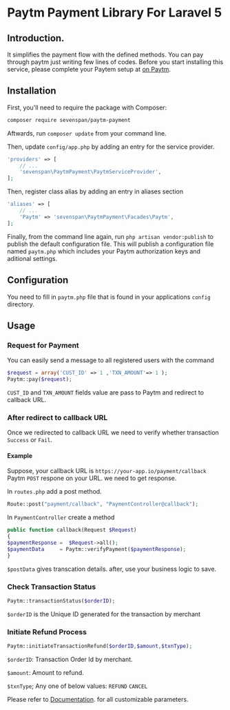 # Paytm Payment Library For Laravel 5 

## Introduction.

It simplifies the payment flow with the defined methods. You can pay through paytm just writing few lines of codes. Before you start installing this service, please complete your Paytem setup at [on Paytm](http://paywithpaytm.com).

## Installation

First, you'll need to require the package with Composer:
```sh
composer require sevenspan/paytm-payment
```
Aftwards, run `composer update` from your command line.

Then, update `config/app.php` by adding an entry for the service provider.

```php
'providers' => [
	// ...
	'sevenspan\PaytmPayment\PaytmServiceProvider',
];
```


Then, register class alias by adding an entry in aliases section

```php
'aliases' => [
	// ...
	'Paytm' => 'sevenspan\PaytmPayment\Facades\Paytm',
];
```

Finally, from the command line again, run `php artisan vendor:publish` to publish the default configuration file. 
This will publish a configuration file named `paytm.php` which includes your Paytm authorization keys and aditional settings.

## Configuration

You need to fill in `paytm.php` file that is found in your applications `config` directory.
## Usage

### Request for Payment

You can easily send a message to all registered users with the command
```php
$request = array('CUST_ID' => 1 ,'TXN_AMOUNT'=> 1 );
Paytm::pay($request);
```   
`CUST_ID` and `TXN_AMOUNT` fields value are pass to Paytm and redirect to callback URL.

### After redirect to callback URL 
Once we redirected to callback URL we need to verify whether transaction `Success` or `Fail`.
#### Example 
Suppose, your callback URL is `https://your-app.io/payment/callback` 
Paytm `POST` respone on your URL.
we need to get response.

In `routes.php` add a post method.
```php
Route::post("payment/callback", "PaymentController@callback");
```

In `PaymentController` create a method 

```php
public function callback(Request $Request)
{
$paymentResponse =  $Request->all();
$paymentData     = Paytm::verifyPayment($paymentResponse);
}
```
`$postData` gives transcation details.
after, use your business logic to save.

    
### Check Transaction Status

```php
Paytm::transactionStatus($orderID);
```   
`$orderID` is the Unique ID generated for the transaction by merchant    

### Initiate Refund Process

```php
Paytm::initiateTransactionRefund($orderID,$amount,$txnType);
```   
`$orderID`: Transaction Order Id by merchant.

`$amount`: Amount to refund. 

`$txnType`; Any one of below values: `REFUND` `CANCEL`

Please refer to [Documentation](http://paywithpaytm.com/developer/paytm_api_doc).
for all customizable parameters.


